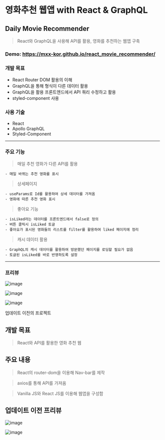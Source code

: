# 영화추천 웹앱 with React & GraphQL

## Daily Movie Recommender

> React와 GraphQL을 사용해 API를 활용, 영화를 추천하는 웹앱 구축

### Demo: https://mxx-kor.github.io/react_movie_recommender/

### 개발 목표

- React Router DOM 활용의 이해
- GraphQL을 통해 형식이 다른 데이터 활용
- GraphQL을 활용 프론트엔드에서 API 쿼리 수정하고 활용
- styled-component 사용

### 사용 기술

- React
- Apollo GraphQL
- Styled-Component

---

### 주요 기능

> 매일 추천 영화가 다른 API를 활용

    - 매일 바뀌는 추천 영화를 표시

> 상세페이지

    - useParams로 Id를 활용하여 상세 데이터를 가져옴
    - 영화에 따른 추천 영화 표시

> 좋아요 기능

    - isLiked라는 데이터를 프론트엔드에서 false로 정의
    - 버튼 클릭시 isLiked 토글
    - 좋아요가 표시된 영화들의 리스트를 filter를 활용하여 liked 페이지에 정리

> 캐시 데이터 활용

    - GraphQL의 캐시 데이터를 활용하여 방문했던 페이지를 로딩할 필요가 없음
    - 토글된 isLiked를 바로 반영하도록 설정

---

### 프리뷰

![image](https://user-images.githubusercontent.com/82329983/173176471-9e7ab37b-893e-4bae-9dd6-10d71762256c.png)

![image](https://user-images.githubusercontent.com/82329983/173176508-2ead85fb-d238-4767-b6ed-e923facc9382.png)

![image](https://user-images.githubusercontent.com/82329983/173176522-92f8b140-ca25-4e39-988a-6ea59c7c89b6.png)

업데이트 이전의 프로젝트

## 개발 목표

> React와 API를 활용한 영화 추천 웹

## 주요 내용

> React의 router-dom을 이용해 Nav-bar를 제작

> axios를 통해 API를 가져옴

> Vanilla JS와 React JS를 이용해 웹앱을 구성함

## 업데이트 이전 프리뷰

![image](https://user-images.githubusercontent.com/82329983/167091813-b32c0b2c-1d09-4d4c-a1a7-76c303b6ffb2.png)

![image](https://user-images.githubusercontent.com/82329983/167091971-1319cc45-097c-4516-82d5-4c3df37666a2.png)
